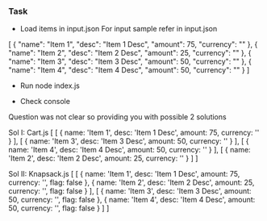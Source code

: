 ### Task ###

* Load items in input.json
For input sample refer in input.json

[
    {
        "name": "Item 1",
        "desc": "Item 1 Desc",
        "amount": 75,
        "currency": ""
    },
    {
        "name": "Item 2",
        "desc": "Item 2 Desc",
        "amount": 25,
        "currency": ""
    },
    {
        "name": "Item 3",
        "desc": "Item 3 Desc",
        "amount": 50,
        "currency": ""
    },
    {
        "name": "Item 4",
        "desc": "Item 4 Desc",
        "amount": 50,
        "currency": ""
    }
]

* Run node index.js

* Check console


Question was not clear so providing you with possible 2 solutions

Sol I: Cart.js
[ 
    [ 
        { name: 'Item 1', desc: 'Item 1 Desc', amount: 75, currency: '' } 
    ],
    [ 
        { name: 'Item 3', desc: 'Item 3 Desc', amount: 50, currency: '' } 
    ],
    [ 
        { name: 'Item 4', desc: 'Item 4 Desc', amount: 50, currency: '' } 
    ],
    [ 
        { name: 'Item 2', desc: 'Item 2 Desc', amount: 25, currency: '' }
    ] 
]

Sol II: Knapsack.js
[ 
    [ 
        { name: 'Item 1', desc: 'Item 1 Desc', amount: 75, currency: '', flag: false },
        { name: 'Item 2', desc: 'Item 2 Desc', amount: 25, currency: '', flag: false } 
    ],
    [ 
        { name: 'Item 3', desc: 'Item 3 Desc', amount: 50, currency: '', flag: false },
        { name: 'Item 4', desc: 'Item 4 Desc', amount: 50, currency: '', flag: false } 
    ] 
]
